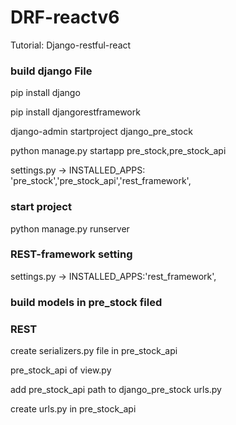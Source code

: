# DRF-reactv6
Tutorial: Django-restful-react

<h3>build django File</h3>

<p>pip install django</p>
<p>pip install djangorestframework</p>

<p>django-admin startproject django_pre_stock</p>
<p>python manage.py startapp pre_stock,pre_stock_api</p>
<p>settings.py -> INSTALLED_APPS: 'pre_stock','pre_stock_api','rest_framework',</p>

<h3>start project</h3>
<p>python manage.py runserver<p>

<h3>REST-framework setting</h3>
<p>settings.py -> INSTALLED_APPS:'rest_framework',</p>

<h3>build models in pre_stock filed</h3>

<h3>REST</h3>
<p>create serializers.py file in pre_stock_api</p>
<p>pre_stock_api of view.py</p>
<p>add pre_stock_api path to django_pre_stock urls.py</p>
<p>create urls.py in pre_stock_api</p>

